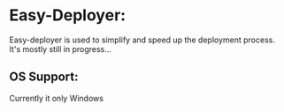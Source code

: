# Easy-Deployer:
Easy-deployer is used to simplify and speed up the deployment process.
It's mostly still in progress...

## OS Support:
Currently it only Windows